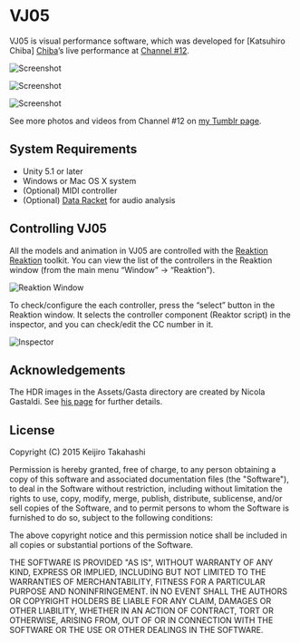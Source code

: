 VJ05
====

VJ05 is visual performance software, which was developed for [Katsuhiro Chiba]
[Chiba]’s live performance at [Channel #12][Channel].

![Screenshot](http://41.media.tumblr.com/eeded4536096bb89ba63ed3bb60c99a4/tumblr_nr8y9hM3zn1qio469o1_400.png)

![Screenshot](http://40.media.tumblr.com/f7863ee6391c381f2292472538d990b6/tumblr_nr8y8p0gIn1qio469o1_400.png)

![Screenshot](http://33.media.tumblr.com/f5118649ec5e2e3a7746efd7460fb177/tumblr_nr0q16peIY1qio469o1_400.gif)

See more photos and videos from Channel #12 on [my Tumblr page][Tumblr].

System Requirements
-------------------

- Unity 5.1 or later
- Windows or Mac OS X system
- (Optional) MIDI controller
- (Optional) [Data Racket](DataRacket) for audio analysis

Controlling VJ05
----------------

All the models and animation in VJ05 are controlled with the [Reaktion]
[Reaktion] toolkit. You can view the list of the controllers in the Reaktion
window (from the main menu “Window” -> “Reaktion”).

![Reaktion Window](http://keijiro.github.io/VJ04/Reaktion.png)

To check/configure the each controller, press the “select” button in the
Reaktion window. It selects the controller component (Reaktor script) in
the inspector, and you can check/edit the CC number in it.

![Inspector](http://keijiro.github.io/VJ04/Inspector.png)

Acknowledgements
----------------

The HDR images in the Assets/Gasta directory are created by Nicola Gastaldi.
See [his page][Gasta] for further details.

License
-------

Copyright (C) 2015 Keijiro Takahashi

Permission is hereby granted, free of charge, to any person obtaining a copy of
this software and associated documentation files (the "Software"), to deal in
the Software without restriction, including without limitation the rights to
use, copy, modify, merge, publish, distribute, sublicense, and/or sell copies of
the Software, and to permit persons to whom the Software is furnished to do so,
subject to the following conditions:

The above copyright notice and this permission notice shall be included in all
copies or substantial portions of the Software.

THE SOFTWARE IS PROVIDED "AS IS", WITHOUT WARRANTY OF ANY KIND, EXPRESS OR
IMPLIED, INCLUDING BUT NOT LIMITED TO THE WARRANTIES OF MERCHANTABILITY, FITNESS
FOR A PARTICULAR PURPOSE AND NONINFRINGEMENT. IN NO EVENT SHALL THE AUTHORS OR
COPYRIGHT HOLDERS BE LIABLE FOR ANY CLAIM, DAMAGES OR OTHER LIABILITY, WHETHER
IN AN ACTION OF CONTRACT, TORT OR OTHERWISE, ARISING FROM, OUT OF OR IN
CONNECTION WITH THE SOFTWARE OR THE USE OR OTHER DEALINGS IN THE SOFTWARE.

[Chiba]: https://soundcloud.com/katsuhiro-chiba
[Channel]: https://www.super-deluxe.com/news/111
[Tumblr]: http://radiumsoftware.tumblr.com/tagged/channel12
[DataRacket]: http://www.ethnotekh.com/software/data-racket/
[Reaktion]: https://github.com/keijiro/Reaktion
[Gasta]: http://www.gasta.org/wordpress/free-hdri-studio/
